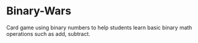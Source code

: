 # Binary-Wars
Card game using binary numbers to help students learn basic binary math operations such as add, subtract.

